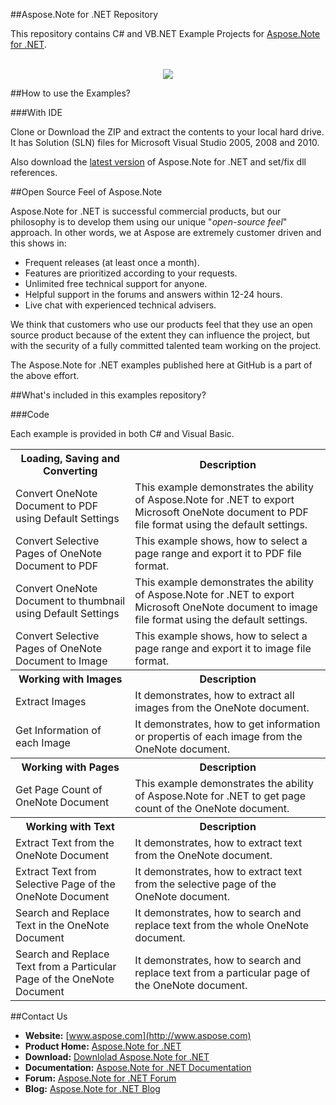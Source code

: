 ##Aspose.Note for .NET Repository

This repository contains C# and VB.NET Example Projects for [Aspose.Note for .NET](http://www.aspose.com/.net/onenote-component.aspx).
<br/><br/>
<p align="center">
  <a title="Download Examples ZIP" href="https://github.com/asposenote/Aspose_Note_NET/archive/master.zip">
	<img src="https://raw.github.com/AsposeExamples/java-examples-dashboard/master/images/downloadZip-Button-Large.png" />
  </a>
</p>

##How to use the Examples?

###With IDE

Clone or Download the ZIP and extract the contents to your local hard drive. It has Solution (SLN) files for Microsoft Visual Studio 2005, 2008 and 2010.

Also download the [latest version](http://www.aspose.com/community/files/51/.net-components/aspose.note-for-.net/default.aspx) of Aspose.Note for .NET and set/fix dll references.

##Open Source Feel of Aspose.Note

Aspose.Note for .NET is successful commercial products, but our philosophy is to develop them using our unique "*open-source feel*" approach. In other words, we at Aspose are extremely customer driven and this shows in:

+ Frequent releases (at least once a month).
+ Features are prioritized according to your requests.
+ Unlimited free technical support for anyone.
+ Helpful support in the forums and answers within 12-24 hours.
+ Live chat with experienced technical advisers.

We think that customers who use our products feel that they use an open source product because of the extent they can influence the project, but with the security of a fully committed talented team working on the project.

The Aspose.Note for .NET examples published here at GitHub is a part of the above effort.

##What's included in this examples repository?

###Code

Each example is provided in both C# and Visual Basic.

<table>
  <tr><th>Loading, Saving and Converting</th><th>Description</th></tr>
  <tr><td>Convert OneNote Document to PDF using Default Settings</td><td>This example demonstrates the ability of Aspose.Note for .NET to export Microsoft OneNote document to PDF file format using the default settings.</td></tr>
  <tr><td>Convert Selective Pages of OneNote Document to PDF</td><td>This example shows, how to select a page range and export it to PDF file format.</td></tr>
  <tr><td>Convert OneNote Document to thumbnail using Default Settings</td><td>This example demonstrates the ability of Aspose.Note for .NET to export Microsoft OneNote document to image file format using the default settings.</td></tr>
  <tr><td>Convert Selective Pages of OneNote Document to Image</td><td>This example shows, how to select a page range and export it to image file format.</td></tr>

  <tr><th>Working with Images</th><th>Description</th></tr>
  <tr><td>Extract Images</td><td>It demonstrates, how to extract all images from the OneNote document.</td></tr>
  <tr><td>Get Information of each Image</td><td>It demonstrates, how to get information or propertis of each image from the OneNote document.</td></tr>

  <tr><th>Working with Pages</th><th>Description</th></tr>
  <tr><td>Get Page Count of OneNote Document</td><td>This example demonstrates the ability of Aspose.Note for .NET to get page count of the OneNote document.</td></tr>
  
  <tr><th>Working with Text</th><th>Description</th></tr>
  <tr><td>Extract Text from the OneNote Document</td><td>It demonstrates, how to extract text from the OneNote document.</td></tr>
  <tr><td>Extract Text from Selective Page of the OneNote Document</td><td>It demonstrates, how to extract text from the selective page of the OneNote document.</td></tr>
  <tr><td>Search and Replace Text in the OneNote Document</td><td>It demonstrates, how to search and replace text from the whole OneNote document.</td></tr>
  <tr><td>Search and Replace Text from a Particular Page of the OneNote Document</td><td>It demonstrates, how to search and replace text from a particular page of the OneNote document.</td></tr>
</table>

##Contact Us

+ **Website:** [www.aspose.com](http://www.aspose.com)
+ **Product Home:** [Aspose.Note for .NET](http://www.aspose.com/.net/onenote-component.aspxx)
+ **Download:** [Downlolad Aspose.Note for .NET](http://www.aspose.com/community/files/51/.net-components/aspose.note-for-.net/default.aspx)
+ **Documentation:** [Aspose.Note for .NET Documentation](http://www.aspose.com/documentation/.net-components/aspose.note-for-.net/index.html)
+ **Forum:** [Aspose.Note for .NET Forum](http://www.aspose.com/community/forums/aspose.note-product-family/499/showforum.aspx)
+ **Blog:** [Aspose.Note for .NET Blog](http://www.aspose.com/blogs/aspose-products/aspose-note-product-family.html)
